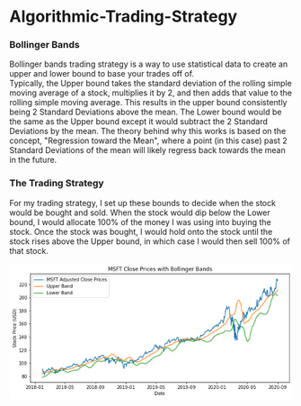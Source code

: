 # Algorithmic-Trading-Strategy

### Bollinger Bands

Bollinger bands trading strategy is a way to use statistical data to create an upper and lower bound to base your trades off of.  
Typically, the Upper bound takes the standard deviation of the rolling simple moving average of a stock, multiplies it by 2, and then adds that value to the rolling simple moving average.  This results in the upper bound consistently being 2 Standard Deviations above the mean.
The Lower bound would be the same as the Upper bound except it would subtract the 2 Standard Deviations by the mean.
The theory behind why this works is based on the concept, "Regression toward the Mean", where a point (in this case) past 2 Standard Deviations of the mean will likely regress back towards the mean in the future.

### The Trading Strategy

For my trading strategy, I set up these bounds to decide when the stock would be bought and sold.  When the stock would dip below the Lower bound, I would allocate 100% of the money I was using into buying the stock.  Once the stock was bought, I would hold onto the stock until the stock rises above the Upper bound, in which case I would then sell 100% of that stock.


![Bollinger Bands for Microsoft Close Prices](MSFT_Close_Prices_with_Bollinger_Bands_Graph.png)

